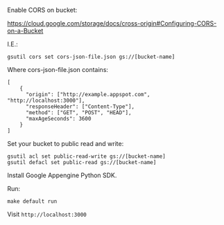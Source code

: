 
Enable CORS on bucket:

https://cloud.google.com/storage/docs/cross-origin#Configuring-CORS-on-a-Bucket

I.E.:

```
gsutil cors set cors-json-file.json gs://[bucket-name]
```

Where cors-json-file.json contains:

```
[
    {
      "origin": ["http://example.appspot.com", "http://localhost:3000"],
      "responseHeader": ["Content-Type"],
      "method": ["GET", "POST", "HEAD"],
      "maxAgeSeconds": 3600
    }
]
```

Set your bucket to public read and write:

```
gsutil acl set public-read-write gs://[bucket-name]
gsutil defacl set public-read gs://[bucket-name]
```

Install Google Appengine Python SDK.

Run:

```
make default run
```

Visit `http://localhost:3000`